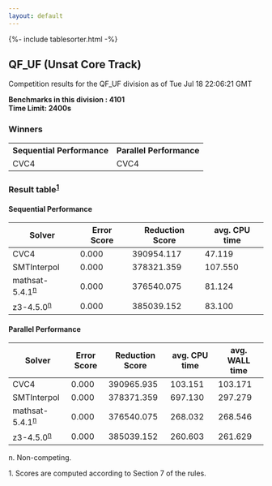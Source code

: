 ```yaml
---
layout: default
---
```

{%- include tablesorter.html -%}

##  QF_UF (Unsat Core Track)

Competition results for the QF_UF division as of Tue Jul 18 22:06:21 GMT

**Benchmarks in this division : 4101** 
<br/>
**Time Limit: 2400s**

### Winners

<table>
<tr>
<th class="center">Sequential Performance</th>
<th class="center">Parallel Performance</th>
</tr>
<tr class="center">
<td>CVC4</td>
<td>CVC4</td>
</tr>
</table>

### Result table<sup><a href="#fn1">1</a></sup>

#### Sequential Performance
<table id="sequential" class="result sorted">
<thead>
<tr>
<th class="center">Solver</th>
<th class="center">Error Score</th>
<th class="center">Reduction Score</th>
<th class="center">avg. CPU time </th>
</tr>
</thead>
<tr>
<td>CVC4</td>
<td class="right">0.000</td>
<td class="right">390954.117</td>
<td class="right">47.119</td>
</tr>
<tr>
<td>SMTInterpol</td>
<td class="right">0.000</td>
<td class="right">378321.359</td>
<td class="right">107.550</td>
</tr>
<tr>
<td>mathsat-5.4.1<SUP><a href="#fn">n</a></SUP>
</td>
<td class="right">0.000</td>
<td class="right">376540.075</td>
<td class="right">81.124</td>
</tr>
<tr>
<td>z3-4.5.0<SUP><a href="#fn">n</a></SUP>
</td>
<td class="right">0.000</td>
<td class="right">385039.152</td>
<td class="right">83.100</td>
</tr>
</table>

#### Parallel Performance
<table id="parallel" class="result sorted">
<thead>
<tr>
<th class="center">Solver</th>
<th class="center">Error Score</th>
<th class="center">Reduction Score</th>
<th class="center">avg. CPU time </th>
<th class="center">avg. WALL time </th>
</tr>
</thead>
<tr>
<td>CVC4</td>
<td class="right">0.000</td>
<td class="right">390965.935</td>
<td class="right">103.151</td>
<td class="right">103.171</td>
</tr>
<tr>
<td>SMTInterpol</td>
<td class="right">0.000</td>
<td class="right">378371.359</td>
<td class="right">697.130</td>
<td class="right">297.279</td>
</tr>
<tr>
<td>mathsat-5.4.1<SUP><a href="#fn">n</a></SUP>
</td>
<td class="right">0.000</td>
<td class="right">376540.075</td>
<td class="right">268.032</td>
<td class="right">268.546</td>
</tr>
<tr>
<td>z3-4.5.0<SUP><a href="#fn">n</a></SUP>
</td>
<td class="right">0.000</td>
<td class="right">385039.152</td>
<td class="right">260.603</td>
<td class="right">261.629</td>
</tr>
</table>
<span id="fn"> n. Non-competing.</span>

<span id="fn1"> 1. Scores are computed according to Section 7 of the rules.</span>


